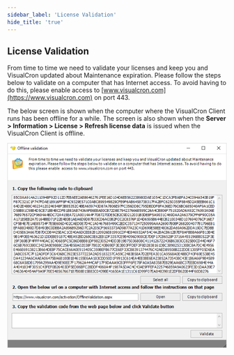 ```yaml
---
sidebar_label: 'License Validation'
hide_title: 'true'
---
```


## License Validation

From time to time we need to validate your licenses and keep you and VisualCron updated about Maintenance expiration. Please follow the steps below to validate on a computer that has Internet access. To avoid having to do this, please enable access to [www.visualcron.com](https://www.visualcron.com) on port 443.
 
The below screen is shown when the computer where the VisualCron Client runs has been offline for a while. The screen is also shown when the **Server > Information > License > Refresh license data** is issued when the VisualCron Client is offline.

![](../../static/img/maintenancelicensevalidation.png)
